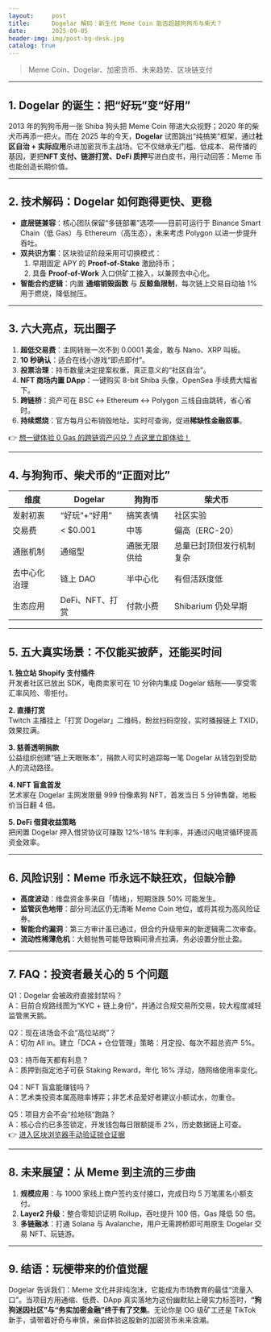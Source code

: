 ```yaml
---
layout:     post
title:      Dogelar 解码：新生代 Meme Coin 能否超越狗狗币与柴犬？
date:       2025-09-05
header-img: img/post-bg-desk.jpg
catalog: true
---
```


> Meme Coin、Dogelar、加密货币、未来趋势、区块链支付

---

## 1. Dogelar 的诞生：把“好玩”变“好用”
2013 年的狗狗币用一张 Shiba 狗头把 Meme Coin 带进大众视野；2020 年的柴犬币再添一把火。而在 2025 年的今天，**Dogelar** 试图跳出“纯搞笑”框架，通过**社区自治 + 实际应用**杀进加密货币主战场。它不仅继承无门槛、低成本、易传播的基因，更把**NFT 支付、链游打赏、DeFi 质押**写进白皮书，用行动回答：Meme 币也能创造长期价值。

---

## 2. 技术解码：Dogelar 如何跑得更快、更稳
- **底层链兼容**：核心团队保留“多链部署”选项——目前可运行于 Binance Smart Chain（低 Gas）与 Ethereum（高生态），未来考虑 Polygon 以进一步提升吞吐。
- **双共识方案**：区块验证阶段采用可切换模式：  
  1. 早期固定 APY 的 **Proof-of-Stake** 激励持币；  
  2. 具备 **Proof-of-Work** 入口供矿工接入，以兼顾去中心化。  
- **智能合约逻辑**：内置 **通缩销毁函数** 与 **反鲸鱼限制**，每次链上交易自动抽 1% 用于燃烧，降低抛压。

---

## 3. 六大亮点，玩出圈子
1. **超低交易费**：主网转账一次不到 0.0001 美金，敢与 Nano、XRP 叫板。  
2. **10 秒确认**：适合在线小游戏“即点即付”。  
3. **投票治理**：持币数量决定提案权重，真正意义的“社区自治”。  
4. **NFT 商场内置 DApp**：一键购买 8-bit Shiba 头像，OpenSea 手续费大幅省下。  
5. **跨链桥**：资产可在 BSC ↔ Ethereum ↔ Polygon 三线自由跳转，省心省时。  
6. **持续燃烧**：官方每月公布销毁地址，实时可查询，促进**稀缺性金融叙事**。

👉 [想一键体验 0 Gas 的跨链资产闪兑？点这里立即体验！](https://okxdog.com/)

---

## 4. 与狗狗币、柴犬币的“正面对比”

| 维度 | Dogelar | 狗狗币 | 柴犬币 |
|------|---------|--------|--------|
| 发射初衷 | “好玩”+“好用” | 搞笑表情 | 社区实验 |
| 交易费 | < $0.001 | 中等 | 偏高（ERC-20） |
| 通胀机制 | 通缩型 | 通胀无限供给 | 总量已封顶但发行机制复杂 |
| 去中心化治理 | 链上 DAO | 半中心化 | 有但活跃度低 |
| 生态应用 | DeFi、NFT、打赏 | 付款小费 | Shibarium 仍处早期 |

---

## 5. 五大真实场景：不仅能买披萨，还能买时间
**1. 独立站 Shopify 支付插件**  
开发者社区已放出 SDK，电商卖家可在 10 分钟内集成 Dogelar 结账——享受零汇率风险、零拒付。  

**2. 直播打赏**  
Twitch 主播挂上「打赏 Dogelar」二维码，粉丝扫码空投，实时播报链上 TXID，效果拉满。  

**3. 慈善透明捐款**  
公益组织创建“链上天眼账本”，捐款人可实时追踪每一笔 Dogelar 从钱包到受助人的流动路径。  

**4. NFT 盲盒首发**  
艺术家在 Dogelar 主网发限量 999 份像素狗 NFT，首发当日 5 分钟售罄，地板价当日翻 4 倍。  

**5. DeFi 借貸收益策略**  
把闲置 Dogelar 押入借贷协议可赚取 12%-18% 年利率，并通过闪电贷循环提高资金效率。

---

## 6. 风险识别：Meme 币永远不缺狂欢，但缺冷静
- **高度波动**：维盘资金多来自「情绪」，短期涨跌 50% 可能发生。  
- **监管灰色地带**：部分司法区仍无清晰 Meme Coin 地位，或将其视为高风险证券。  
- **智能合约漏洞**：第三方审计虽已通过，但合约升级带来的新逻辑需二次审查。  
- **流动性稀薄危机**：大鲸抛售可能导致瞬间滑点拉满，务必设置分批止盈。

---

## 7. FAQ：投资者最关心的 5 个问题
Q1：Dogelar 会被政府直接封禁吗？  
A：目前合规路线图为“KYC + 链上身份”，并通过合规交易所交易，较大程度减轻监管黑天鹅。

Q2：现在进场会不会“高位站岗”？  
A：切勿 All in。建立「DCA + 仓位管理」策略：月定投、每次不超总资产 5%。

Q3：持币每天都有利息？  
A：质押到指定池子可获 Staking Reward，年化 16% 浮动，随网络使用率变化。

Q4：NFT 盲盒能赚钱吗？  
A：艺术类投资本属高赔率博弈；非艺术品爱好者建议小额试水，勿重仓。

Q5：项目方会不会“拉地毯”跑路？  
A：核心合约已多签锁定，开发钱包每日限额提币 2%，历史数据链上可查。  
👉 [进入区块浏览器手动验证锁仓证据](https://okxdog.com/)

---

## 8. 未来展望：从 Meme 到主流的三步曲
1. **规模应用**：与 1000 家线上商户签约支付接口，完成日均 5 万笔匿名小额支付。  
2. **Layer2 升级**：整合零知识证明 Rollup，吞吐提升 100 倍，Gas 降低 50 倍。  
3. **多链融冰**：打通 Solana 与 Avalanche，用户无需跨桥即可用原生 Dogelar 交易 NFT、玩链游。

---

## 9. 结语：玩梗带来的价值觉醒
Dogelar 告诉我们：Meme 文化并非纯泡沫，它能成为市场教育的最佳“流量入口”。当项目方用通缩、低费、DApp 真实落地为这份幽默贴上硬实力标签时，**“狗狗迷因社区”与“务实加密金融”终于有了交集**。无论你是 OG 级矿工还是 TikTok 新手，请带着好奇与审慎，亲自体验这股新的加密货币未来浪潮。